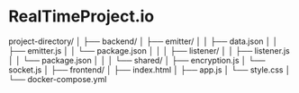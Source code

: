 # RealTimeProject.io

project-directory/
│
├── backend/
│   ├── emitter/
│   │   ├── data.json
│   │   ├── emitter.js
│   │   └── package.json
│   │
│   ├── listener/
│   │   ├── listener.js
│   │   └── package.json
│   │
│   └── shared/
│       ├── encryption.js
│       └── socket.js
│
├── frontend/
│   ├── index.html
│   ├── app.js
│   └── style.css
│
└── docker-compose.yml
